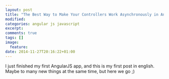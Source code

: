 ```yaml
---
layout: post
title: "The Best Way to Make Your Controllers Work Asynchronously in AngularJS"
modified:
categories: angular js javascript
excerpt:
comments: true
tags: []
image:
  feature:
date: 2014-11-27T20:16:22+01:00
---
```


I just finished my first AngularJS app, and this is my first post in english. Maybe to many new things at the same time, but here we go ;)